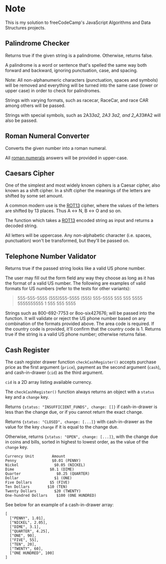 # Note

This is my solution to freeCodeCamp's JavaScript Algorithms and Data Structures projects.

## Palindrome Checker

Returns true if the given string is a palindrome. Otherwise, returns false.

A palindrome is a word or sentence that's spelled the same way both forward and backward, ignoring punctuation, case, and spacing.

Note: All non-alphanumeric characters (punctuation, spaces and symbols) will be removed and everything will be turned into the same case (lower or upper case) in order to check for palindromes.

Strings with varying formats, such as racecar, RaceCar, and race CAR among others will be passed.

Strings with special symbols, such as 2A3*3a2, 2A3 3a2, and 2_A3*3#A2 will also be passed.

## Roman Numeral Converter

Converts the given number into a roman numeral.

All [roman numerals](http://www.mathsisfun.com/roman-numerals.html) answers will be provided in upper-case.

## Caesars Cipher

One of the simplest and most widely known ciphers is a Caesar cipher, also known as a shift cipher. In a shift cipher the meanings of the letters are shifted by some set amount.

A common modern use is the [ROT13](https://en.wikipedia.org/wiki/ROT13) cipher, where the values of the letters are shifted by 13 places. Thus A ↔ N, B ↔ O and so on.

The function which takes a [ROT13](https://en.wikipedia.org/wiki/ROT13) encoded string as input and returns a decoded string.

All letters will be uppercase. Any non-alphabetic character (i.e. spaces, punctuation) won't be transformed, but they'll be passed on.

## Telephone Number Validator

Returns true if the passed string looks like a valid US phone number.

The user may fill out the form field any way they choose as long as it has the format of a valid US number. The following are examples of valid formats for US numbers (refer to the tests for other variants):

> 555-555-5555
> (555)555-5555
> (555) 555-5555
> 555 555 5555
> 5555555555
> 1 555 555 5555

Strings such as 800-692-7753 or 8oo-six427676; will be passed into the function. It will validate or reject the US phone number based on any combination of the formats provided above. The area code is required. If the country code is provided, it'll confirm that the country code is 1. Returns true if the string is a valid US phone number; otherwise returns false.

## Cash Register

The cash register drawer function `checkCashRegister()` accepts purchase price as the first argument (`price`), payment as the second argument (`cash`), and cash-in-drawer (`cid`) as the third argument.

`cid` is a 2D array listing available currency.

The `checkCashRegister()` function always returns an object with a `status` key and a `change` key.

Returns `{status: "INSUFFICIENT_FUNDS", change: []}` if cash-in-drawer is less than the change due, or if you cannot return the exact change.

Returns `{status: "CLOSED", change: [...]}` with cash-in-drawer as the value for the key `change` if it is equal to the change due.

Otherwise, returns `{status: "OPEN", change: [...]}`, with the change due in coins and bills, sorted in highest to lowest order, as the value of the `change` key.

```text
Currency Unit        Amount
Penny                $0.01 (PENNY)
Nickel                $0.05 (NICKEL)
Dime                $0.1 (DIME)
Quarter                $0.25 (QUARTER)
Dollar                $1 (ONE)
Five Dollars        $5 (FIVE)
Ten Dollars        $10 (TEN)
Twenty Dollars        $20 (TWENTY)
One-hundred Dollars    $100 (ONE HUNDRED)
```

See below for an example of a cash-in-drawer array:

```text
[
  ["PENNY", 1.01],
  ["NICKEL", 2.05],
  ["DIME", 3.1],
  ["QUARTER", 4.25],
  ["ONE", 90],
  ["FIVE", 55],
  ["TEN", 20],
  ["TWENTY", 60],
  ["ONE HUNDRED", 100]
]
```
